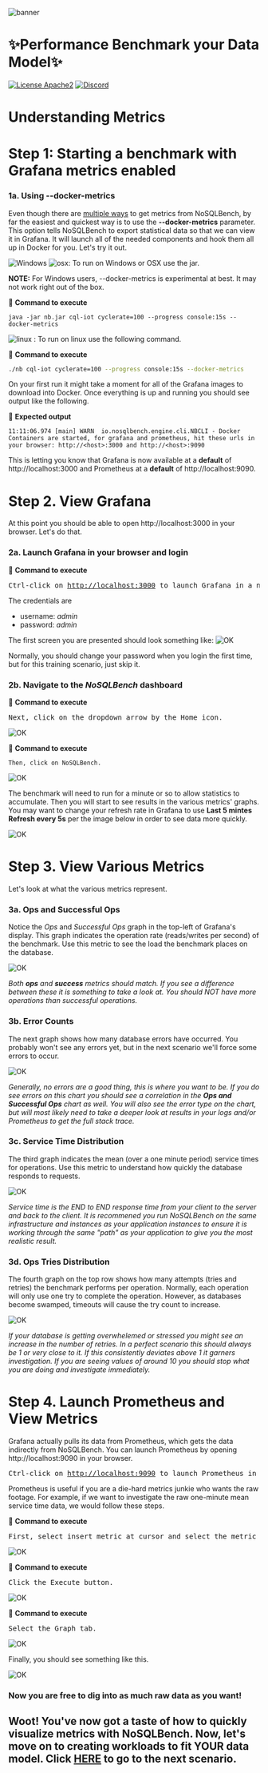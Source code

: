 
![banner](https://raw.githubusercontent.com/DataStax-Academy/cassandra-workshop-series/master/materials/images/banner2.png)

# ✨Performance Benchmark your Data Model✨

[![License Apache2](https://img.shields.io/hexpm/l/plug.svg)](http://www.apache.org/licenses/LICENSE-2.0)
[![Discord](https://img.shields.io/discord/685554030159593522)](https://discord.com/widget?id=685554030159593522&theme=dark)

# Understanding Metrics

# Step 1: Starting a benchmark with Grafana metrics enabled

### 1a. Using --docker-metrics
Even though there are [multiple ways](http://docs.nosqlbench.io/#/docs/getting_started%2F03_reading_metrics) to get metrics from NoSQLBench, by far the easiest and quickest way is to use the **--docker-metrics** parameter. This option tells NoSQLBench to export statistical data so that we can view it in Grafana. It will launch all of the needed components and hook them all up in Docker for you. Let's try it out.


![Windows](h../materials/images/windows32.png?raw=true)  ![osx](../materials/images/mac32.png?raw=true): To run on Windows or OSX use the jar.

**NOTE:** For Windows users, --docker-metrics is experimental at best. It may not work right out of the box.

📘 **Command to execute**
```
java -jar nb.jar cql-iot cyclerate=100 --progress console:15s --docker-metrics
```

![linux](../materials/images/linux32.png?raw=true) : To run on linux use the following command.

📘 **Command to execute**
```bash
./nb cql-iot cyclerate=100 --progress console:15s --docker-metrics
```
On your first run it might take a moment for all of the Grafana images to download into Docker. Once everything is up and running you should see output like the following.

📗 **Expected output**
```
11:11:06.974 [main] WARN  io.nosqlbench.engine.cli.NBCLI - Docker Containers are started, for grafana and prometheus, hit these urls in your browser: http://<host>:3000 and http://<host>:9090
```

This is letting you know that Grafana is now available at a **default** of http://localhost:3000 and Prometheus at a **default** of http://localhost:9090.

# Step 2. View Grafana
At this point you should be able to open http://localhost:3000 in your browser. Let's do that.

### 2a. Launch Grafana in your browser and login
📘 **Command to execute**
<pre>
Ctrl-click on <a href="http://localhost:3000">http://localhost:3000</a> to launch Grafana in a new tab.
</pre>

The credentials are
- username: *admin*
- password: *admin*

The first screen you are presented should look something like:
![OK](../materials/images/SkipChangePW.png?raw=true)

Normally, you should change your password when you login the first time, but for this training scenario, just skip it.

### 2b. Navigate to the *NoSQLBench* dashboard
📘 **Command to execute**
<pre>
Next, click on the dropdown arrow by the Home icon.
</pre>
![OK](../materials/images/HomeButton.png?raw=true)

📘 **Command to execute**
```
Then, click on NoSQLBench.
```
![OK](../materials/images/AnalysisLink.png?raw=true)

The benchmark will need to run for a minute or so to allow statistics to accumulate. Then you will start to see results in the various metrics' graphs. You may want to change your refresh rate in Grafana to use **Last 5 mintes Refresh every 5s** per the image below in order to see data more quickly.

![OK](../materials/images/RefreshRate.png?raw=true)

# Step 3. View Various Metrics
Let's look at what the various metrics represent.

### 3a. Ops and Successful Ops
Notice the *Ops* and *Successful Ops* graph in the top-left of Grafana's display. This graph indicates the operation rate (reads/writes per second) of the benchmark. Use this metric to see the load the benchmark places on the database.

![OK](../materials/images/OpsRate.png?raw=true)

*Both **ops** and **success** metrics should match. If you see a difference between these it is something to take a look at. You should NOT have more operations than successful operations.*

### 3b. Error Counts
The next graph shows how many database errors have occurred. You probably won't see any errors yet, but in the next scenario we'll force some errors to occur.

![OK](../materials/images/ErrorCount.png?raw=true)

*Generally, no errors are a good thing, this is where you want to be. If you do see errors on this chart you should see a correlation in the **Ops and Successful Ops** chart as well. You will also see the error type on the chart, but will most likely need to take a deeper look at results in your logs and/or Prometheus to get the full stack trace.*

### 3c. Service Time Distribution
The third graph indicates the mean (over a one minute period) service times for operations. Use this metric to understand how quickly the database responds to requests.

![OK](../materials/images/ServiceTime.png?raw=true)

*Service time is the END to END response time from your client to the server and back to the client. It is recommened you run NoSQLBench on the same infrastructure and instances as your application instances to ensure it is working through the same "path" as your application to give you the most realistic result.*

### 3d. Ops Tries Distribution
The fourth graph on the top row shows how many attempts (tries and retries) the benchmark performs per operation. Normally, each operation will only use one try to complete the operation. However, as databases become swamped, timeouts will cause the try count to increase.

![OK](../materials/images/RetryCount.png?raw=true)

*If your database is getting overwhelemed or stressed you might see an increase in the number of retries. In a perfect scenario this should always be 1 or very close to it. If this consistently deviates above 1 it garners investigation. If you are seeing values of around 10 you should stop what you are doing and investigate immediately.*

# Step 4. Launch Prometheus and View Metrics
Grafana actually pulls its data from Prometheus, which gets the data indirectly from NoSQLBench. You can launch Prometheus by opening http://localhost:9090 in your browser.

<pre>
Ctrl-click on <a href="http://localhost:9090">http://localhost:9090</a> to launch Prometheus in a new tab.
</pre>

Prometheus is useful if you are a die-hard metrics junkie who wants the raw footage. For example, if we want to investigate the raw one-minute mean service time data, we would follow these steps.

📘 **Command to execute**
<pre>
First, select insert metric at cursor and select the metric
</pre>

![OK](../materials/images/InsertMetric.png?raw=true)


📘 **Command to execute**
<pre>
Click the Execute button.
</pre>

![OK](../materials/images/ExecuteMetric.png?raw=true)

📘 **Command to execute**
<pre>
Select the Graph tab.
</pre>

![OK](../materials/images/SelectGraph.png?raw=true)

Finally, you should see something like this.

![OK](../materials/images/ViewGraph.png?raw=true)

### Now you are free to dig into as much raw data as you want!

## Woot! You've now got a taste of how to quickly visualize metrics with NoSQLBench. Now, let's move on to creating workloads to fit YOUR data model. Click [HERE](../3-custom-workloads/README.md) to go to the next scenario.
